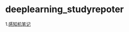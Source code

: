 # deeplearning_studyrepoter

1.[感知机笔记](https://prometheus-code.github.io/deeplearning_studyrepoter/Perceptron.html)
